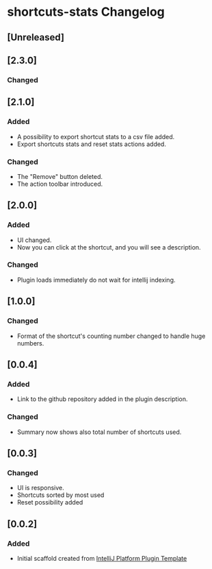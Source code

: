 <!-- Keep a Changelog guide -> https://keepachangelog.com -->

# shortcuts-stats Changelog

## [Unreleased]

## [2.3.0]
### Changed

## [2.1.0]
### Added
- A possibility to export shortcut stats to a csv file added.
- Export shortcuts stats and reset stats actions added.

### Changed
- The "Remove" button deleted.
- The action toolbar introduced.

## [2.0.0]
### Added
- UI changed.
- Now you can click at the shortcut, and you will see a description.

### Changed
- Plugin loads immediately do not wait for intellij indexing.

## [1.0.0]
### Changed
- Format of the shortcut's counting number changed to handle huge numbers.

## [0.0.4]
### Added
- Link to the github repository added in the plugin description.

### Changed
- Summary now shows also total number of shortcuts used.

## [0.0.3]
### Changed
- UI is responsive.
- Shortcuts sorted by most used
- Reset possibility added

## [0.0.2]
### Added
- Initial scaffold created from [IntelliJ Platform Plugin Template](https://github.com/JetBrains/intellij-platform-plugin-template)